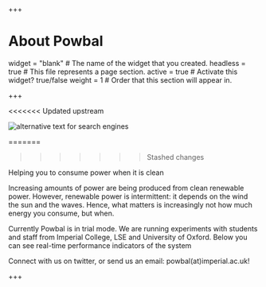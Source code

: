 +++
# About Powbal

widget = "blank"  # The name of the widget that you created.
headless = true  # This file represents a page section.
active = true    # Activate this widget? true/false
weight = 1       # Order that this section will appear in.

+++

<<<<<<< Updated upstream

![alternative text for search engines](avatar.png)

=======
>>>>>>> Stashed changes

Helping you to consume power when it is clean

Increasing amounts of power are being produced from clean renewable power. However, renewable power is intermittent: it depends on the wind the sun and the waves. Hence, what matters is increasingly not how much energy you consume, but when.

Currently Powbal is in trial mode. We are running experiments with students and staff from Imperial College, LSE and University of Oxford. Below you can see real-time performance indicators of the system

Connect with us on twitter, or send us an email: powbal(at)imperial.ac.uk!

+++
